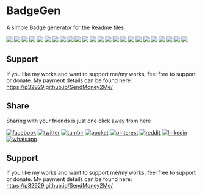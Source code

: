 # BadgeGen
A simple Badge generator for the Readme files

[![](https://badgen.net/github/release/p32929/Badges)]() [![](https://badgen.net/github/release/p32929/Badges/stable)]() [![](https://badgen.net/github/tag/p32929/Badges)]() [![](https://badgen.net/github/watchers/p32929/Badges)]() [![](https://badgen.net/github/checks/p32929/Badges)]() [![](https://badgen.net/github/status/p32929/Badges)]() [![](https://badgen.net/github/stars/p32929/Badges)]() [![](https://badgen.net/github/forks/p32929/Badges)]() [![](https://badgen.net/github/issues/p32929/Badges)]() [![](https://badgen.net/github/open-issues/p32929/Badges)]() [![](https://badgen.net/github/closed-issues/p32929/Badges)]() [![](https://badgen.net/github/label-issues/p32929/Badges/help-wanted/open)]() [![](https://badgen.net/github/prs/p32929/Badges)]() [![](https://badgen.net/github/open-prs/p32929/Badges)]() [![](https://badgen.net/github/closed-prs/p32929/Badges)]() [![](https://badgen.net/github/merged-prs/p32929/Badges)]() [![](https://badgen.net/github/commits/p32929/Badges)]() [![](https://badgen.net/github/last-commit/p32929/Badges)]() [![](https://badgen.net/github/branches/p32929/Badges)]() [![](https://badgen.net/github/releases/p32929/Badges)]() [![](https://badgen.net/github/tags/p32929/Badges)]() [![](https://badgen.net/github/license/p32929/Badges)]() [![](https://badgen.net/github/contributors/p32929/Badges)]() [![](https://badgen.net/github/dependents-pkg/p32929/Badges)]() 

## Support
If you like my works and want to support me/my works, feel free to support or donate. My payment details can be found here: https://p32929.github.io/SendMoney2Me/ 

## Share
Sharing with your friends is just one click away from here

[![facebook](https://image.flaticon.com/icons/png/32/124/124010.png)](https://www.facebook.com/sharer/sharer.php?u=https://github.com/p32929/Badges)
[![twitter](https://image.flaticon.com/icons/png/32/124/124021.png)](https://twitter.com/intent/tweet?source=https://github.com/p32929/Badges)
[![tumblr](https://image.flaticon.com/icons/png/32/124/124012.png)](https://www.tumblr.com/share?v=3&u=https://github.com/p32929/Badges)
[![pocket](https://image.flaticon.com/icons/png/32/732/732238.png)](https://getpocket.com/save?url=https://github.com/p32929/Badges)
[![pinterest](https://image.flaticon.com/icons/png/32/124/124039.png)](https://pinterest.com/pin/create/button/?url=https://github.com/p32929/Badges)
[![reddit](https://image.flaticon.com/icons/png/32/2111/2111589.png)](https://www.reddit.com/submit?url=https://github.com/p32929/Badges)
[![linkedin](https://image.flaticon.com/icons/png/32/1409/1409945.png)](https://www.linkedin.com/shareArticle?mini=true&url=https://github.com/p32929/Badges)
[![whatsapp](https://image.flaticon.com/icons/png/32/733/733585.png)](https://api.whatsapp.com/send?text=https://github.com/p32929/Badges)

## Support
If you like my works and want to support me/my works, feel free to support or donate. My payment details can be found here: https://p32929.github.io/SendMoney2Me/